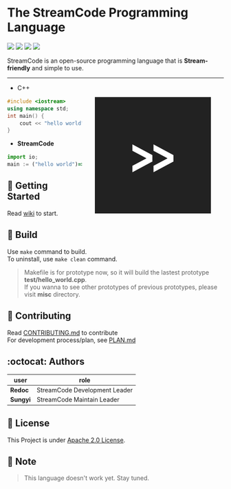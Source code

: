 # The StreamCode Programming Language 

<a><img src="https://img.shields.io/badge/process-Prototyping-red"></a>
<a href="https://travis-ci.com/github/Diggie-Bro/StreamCode"><img src="https://travis-ci.com/Diggie-Bro/StreamCode.svg?branch=main"></a>
<a href="https://www.cplusplus.com"><img src="https://img.shields.io/badge/language->=C++-blue"></a>
<a href="./LICENSE"><img src="https://img.shields.io/badge/LICENSE-Apache 2.0-pink"></a>

StreamCode is an open-source programming language that is **Stream-friendly** and simple to use.
<br>
<hr>
<img src="./stream.png" height=270 align="right" hspace="30px" vspace="30px">

 - C++  

``` cpp
#include <iostream>
using namespace std;
int main() {
    cout << "hello world";
}
```

- **StreamCode**
``` javascript 
import io;
main := ("hello world")=>(print);
```

## :tada: Getting Started
Read [wiki](https://github.com/Diggie-Bro/StreamCode/wiki) to start.

## :rocket: Build
Use `make` command to build.  
To uninstall, use `make clean` command.
> Makefile is for prototype now, so it will build the lastest prototype **test/hello_world.cpp**.  
> If you wanna to see other prototypes of previous prototypes, please visit **misc** directory.

## :eyes: Contributing
Read [CONTRIBUTING.md](./CONTRIBUTING.md) to contribute  
For development process/plan, see [PLAN.md](./PLAN.md)

## :octocat: Authors
|user|role|
|----|----|
|**Redoc**|StreamCode Development Leader|
|**Sungyi**|StreamCode Maintain Leader|

## :fax: License
This Project is under [Apache 2.0 License](./LICENSE).

## :memo: Note
> This language doesn't work yet. Stay tuned.
